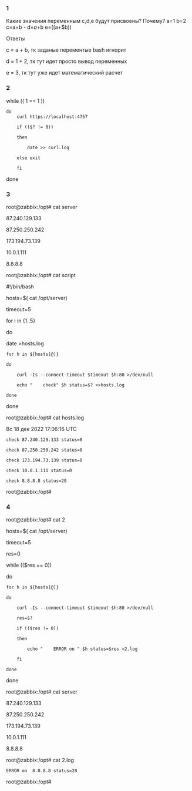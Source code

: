 ###  1
Какие значения переменным c,d,e будут присвоены? Почему?
a=1
b=2
c=a+b - 
d=$a+$b
e=$(($a+$b))

Ответы

c = a + b, тк заданые перементые bash игнорит

d = 1 + 2, тк тут идет просто вывод переменных 

e = 3, тк тут уже идет математический расчет 

### 2

 while (( 1 == 1 ))
 
    do
        curl https://localhost:4757
        
        if (($? != 0))
        
        then
        
            date >> curl.log
            
        else exit
        
        fi
        
   done
   

### 3

root@zabbix:/opt# cat server

87.240.129.133

87.250.250.242

173.194.73.139

10.0.1.111

8.8.8.8

root@zabbix:/opt# cat script

#!/bin/bash

hosts=$( cat /opt/server)

timeout=5

for i in {1..5}

do

date >hosts.log

    for h in ${hosts[@]}
    
    do
    
        curl -Is --connect-timeout $timeout $h:80 >/dev/null
        
        echo "    check" $h status=$? >>hosts.log
        
    done
    
done

root@zabbix:/opt# cat hosts.log

Вс 18 дек 2022 17:06:16 UTC

    check 87.240.129.133 status=0
    
    check 87.250.250.242 status=0
    
    check 173.194.73.139 status=0
    
    check 10.0.1.111 status=0
    
    check 8.8.8.8 status=28
    
root@zabbix:/opt#

### 4


root@zabbix:/opt# cat 2


hosts=$( cat /opt/server)

timeout=5

res=0

while (($res == 0))

do

    for h in ${hosts[@]}
    
    do
    
        curl -Is --connect-timeout $timeout $h:80 >/dev/null
        
        res=$?
        
        if (($res != 0))
        
        then
        
            echo "    ERROR on " $h status=$res >2.log
            
        fi
        
    done
    
done

root@zabbix:/opt# cat server

87.240.129.133

87.250.250.242

173.194.73.139

10.0.1.111

8.8.8.8

root@zabbix:/opt# cat 2.log

    ERROR on  8.8.8.8 status=28
    
root@zabbix:/opt#


